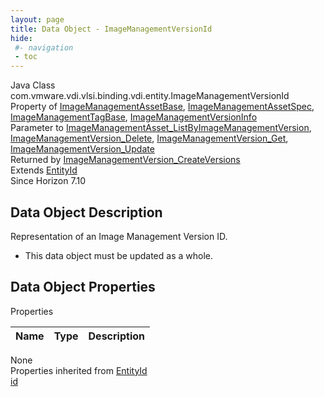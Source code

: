 ```yaml
---
layout: page
title: Data Object - ImageManagementVersionId
hide:
 #- navigation
 - toc
---
```


  
 
  



Java Class
    com.vmware.vdi.vlsi.binding.vdi.entity.ImageManagementVersionId  
Property of
     [ImageManagementAssetBase](vdi.utils.imagemanagement.ImageManagementAsset.ImageManagementAssetBase.md#field_detail), [ImageManagementAssetSpec](vdi.utils.imagemanagement.ImageManagementAsset.ImageManagementAssetSpec.md#field_detail), [ImageManagementTagBase](vdi.utils.imagemanagement.ImageManagementTag.ImageManagementTagBase.md#field_detail), [ImageManagementVersionInfo](vdi.utils.imagemanagement.ImageManagementVersion.ImageManagementVersionInfo.md#field_detail)  
Parameter to
     [ImageManagementAsset_ListByImageManagementVersion](vdi.utils.imagemanagement.ImageManagementAsset.md#listByImageManagementVersion), [ImageManagementVersion_Delete](vdi.utils.imagemanagement.ImageManagementVersion.md#delete), [ImageManagementVersion_Get](vdi.utils.imagemanagement.ImageManagementVersion.md#get), [ImageManagementVersion_Update](vdi.utils.imagemanagement.ImageManagementVersion.md#update)  
Returned by
     [ImageManagementVersion_CreateVersions](vdi.utils.imagemanagement.ImageManagementVersion.md#createVersions)  
Extends
     [EntityId](vdi.EntityId.md)  
Since 
    Horizon 7.10

## Data Object Description 

Representation of an Image Management Version ID. 

  * This data object must be updated as a whole.



## Data Object Properties

Properties

Name |  Type |  Description   
---|---|---  
None  
Properties inherited from [EntityId](vdi.EntityId.md)  
[id](vdi.EntityId.md#id)  
  
  

  
  

